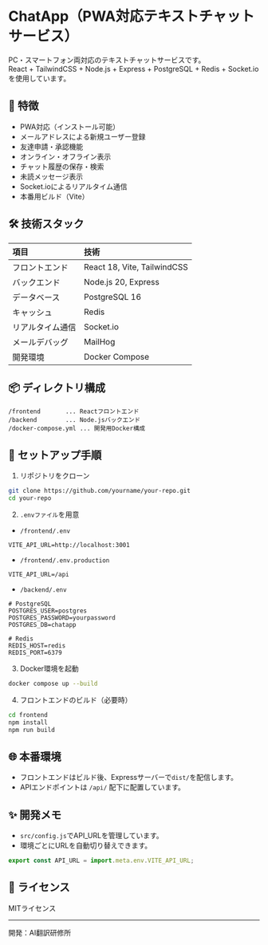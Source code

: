 # ChatApp（PWA対応テキストチャットサービス）

PC・スマートフォン両対応のテキストチャットサービスです。  
React + TailwindCSS + Node.js + Express + PostgreSQL + Redis + Socket.io を使用しています。

## 🚀 特徴

- PWA対応（インストール可能）
- メールアドレスによる新規ユーザー登録
- 友達申請・承認機能
- オンライン・オフライン表示
- チャット履歴の保存・検索
- 未読メッセージ表示
- Socket.ioによるリアルタイム通信
- 本番用ビルド（Vite）

## 🛠 技術スタック

| 項目 | 技術 |
|:---|:---|
| フロントエンド | React 18, Vite, TailwindCSS |
| バックエンド | Node.js 20, Express |
| データベース | PostgreSQL 16 |
| キャッシュ | Redis |
| リアルタイム通信 | Socket.io |
| メールデバッグ | MailHog |
| 開発環境 | Docker Compose |

## 📦 ディレクトリ構成

```
/frontend       ... Reactフロントエンド
/backend        ... Node.jsバックエンド
/docker-compose.yml ... 開発用Docker構成
```

## 🔧 セットアップ手順

1. リポジトリをクローン

```bash
git clone https://github.com/yourname/your-repo.git
cd your-repo
```

2. `.envファイル`を用意

- `/frontend/.env`
```env
VITE_API_URL=http://localhost:3001
```
- `/frontend/.env.production`
```env
VITE_API_URL=/api
```

- `/backend/.env`
```env
# PostgreSQL
POSTGRES_USER=postgres
POSTGRES_PASSWORD=yourpassword
POSTGRES_DB=chatapp

# Redis
REDIS_HOST=redis
REDIS_PORT=6379
```

3. Docker環境を起動

```bash
docker compose up --build
```

4. フロントエンドのビルド（必要時）

```bash
cd frontend
npm install
npm run build
```

## 🌐 本番環境

- フロントエンドはビルド後、Expressサーバーで`dist/`を配信します。
- APIエンドポイントは `/api/` 配下に配置しています。

## ✨ 開発メモ

- `src/config.js`でAPI_URLを管理しています。
- 環境ごとにURLを自動切り替えできます。

```javascript
export const API_URL = import.meta.env.VITE_API_URL;
```

## 📜 ライセンス

MITライセンス

---

開発：AI翻訳研修所